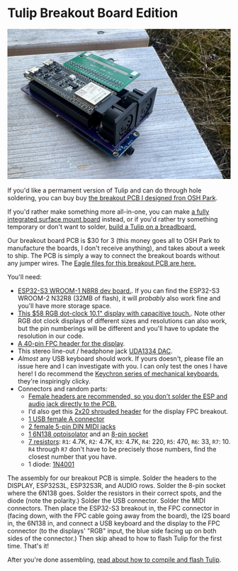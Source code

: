 # Tulip Breakout Board Edition

![Tulip Breakout](https://github.com/bwhitman/tulipcc/raw/main/pics/breakout.jpg)


If you'd like a permament version of Tulip and can do through hole soldering, you can buy buy [the breakout PCB I designed fron OSH Park](https://oshpark.com/shared_projects/L1xtM8pM). 

If you'd rather make something more all-in-one, you can make [a fully integrated surface mount board](tulip_board.md) instead, or if you'd rather try something temporary or don't want to solder, [build a Tulip on a breadboard.](tulip_breadboard.md)

Our breakout board PCB is $30 for 3 (this money goes all to OSH Park to manufacture the boards, I don't receive anything), and takes about a week to ship. The PCB is simply a way to connect the breakout boards without any jumper wires. The [Eagle files for this breakout PCB are here.](https://github.com/bwhitman/tulipcc/tree/main/pcbs/tulip4_breakout_v3)

You'll need:

- [ESP32-S3 WROOM-1 N8R8 dev board.](https://www.adafruit.com/product/5336). If you can find the ESP32-S3 WROOM-2 N32R8 (32MB of flash), it will _probably_ also work fine and you'll have more storage space.
- [This $58 RGB dot-clock 10.1" display with capacitive touch.](https://www.hotmcu.com/101-inch-1024x600-tft-lcd-display-with-capacitive-touch-panel-p-215.html). Note other RGB dot clock displays of different sizes and resolutions can also work, but the pin numberings will be different and you'll have to update the resolution in our code. 
- [A 40-pin FPC header for the display](https://www.adafruit.com/product/4905). 
- This stereo line-out / headphone jack [UDA1334 DAC](https://www.aliexpress.com/item/3256803337983466.html?gatewayAdapt=4itemAdapt). 
- _Almost_ any USB keyboard should work. If yours doesn't, please file an issue here and I can investigate with you. I can only test the ones I have here! I do recommend the [Keychron series of mechanical keyboards](https://www.keychron.com/products/keychron-k7-ultra-slim-wireless-mechanical-keyboard?variant=39396239048793), they're inspiringly clicky. 
- Connectors and random parts: 
   - [Female headers are recommended, so you don't solder the ESP and audio jack directly to the PCB.](https://www.adafruit.com/product/598) 
   - I'd also get this [2x20 shrouded header](https://www.adafruit.com/product/1993) for the display FPC breakout. 
   - [1 USB female A connector](https://www.amazon.com/Uxcell-a13081900ux0112-Female-Socket-Connector/dp/B00H51E7B0)
   - [2 female 5-pin DIN MIDI jacks](https://www.adafruit.com/product/1134)
   - [1 6N138 optoisolator](https://www.amazon.com/Optocoupler-Single-Channel-Darlington-Output/dp/B07DLTSXC1) and an [8-pin socket](https://www.adafruit.com/product/2202)
   - [7 resistors](https://www.amazon.com/BOJACK-Values-Resistor-Resistors-Assortment/dp/B08FD1XVL6): `R1`: 4.7K, `R2`: 4.7K, `R3`: 4.7K, `R4`: 220, `R5`: 470, `R6`: 33, `R7`: 10. `R4` through `R7` don't have to be precisely those numbers, find the closest number that you have. 
   - 1 diode: [1N4001](https://www.adafruit.com/product/755)

The assembly for our breakout PCB is simple. Solder the headers to the DISPLAY, ESP32S3L, ESP32S3R, and AUDIO rows. Solder the 8-pin socket where the 6N138 goes. Solder the resistors in their correct spots, and the diode (note the polarity.) Solder the USB connector. Solder the MIDI connectors. Then place the ESP32-S3 breakout in, the FPC connector in (facing down, with the FPC cable going away from the board), the I2S board in, the 6N138 in, and connect a USB keyboard and the display to the FPC connector (to the displays' "RGB" input, the blue side facing up on both sides of the connector.) Then skip ahead to how to flash Tulip for the first time. That's it!

After you're done assembling, [read about how to compile and flash Tulip](tulip_flashing.md).
